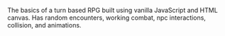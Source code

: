 The basics of a turn based RPG built using vanilla JavaScript and HTML canvas. Has random encounters, working combat, npc interactions, collision, and animations.
